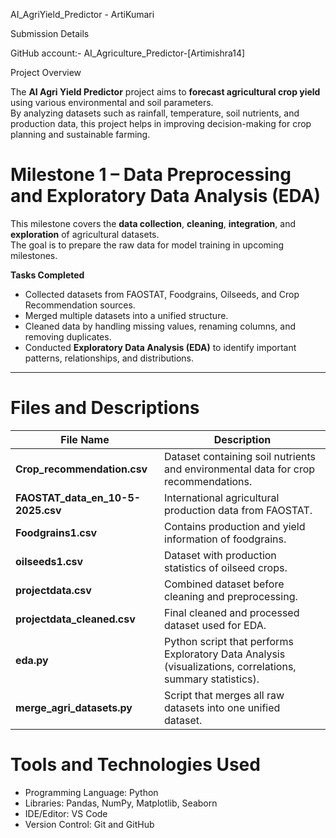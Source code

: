  AI_AgriYield_Predictor - ArtiKumari

 Submission Details

GitHub account:- AI_Agriculture_Predictor-[Artimishra14]

 Project Overview

The **AI Agri Yield Predictor** project aims to **forecast agricultural crop yield** using various environmental and soil parameters.  
By analyzing datasets such as rainfall, temperature, soil nutrients, and production data, this project helps in improving decision-making for crop planning and sustainable farming.


# Milestone 1 – Data Preprocessing and Exploratory Data Analysis (EDA)

This milestone covers the **data collection**, **cleaning**, **integration**, and **exploration** of agricultural datasets.  
The goal is to prepare the raw data for model training in upcoming milestones.

 **Tasks Completed**
- Collected datasets from FAOSTAT, Foodgrains, Oilseeds, and Crop Recommendation sources.  
- Merged multiple datasets into a unified structure.  
- Cleaned data by handling missing values, renaming columns, and removing duplicates.  
- Conducted **Exploratory Data Analysis (EDA)** to identify important patterns, relationships, and distributions.  

---

# Files and Descriptions

| File Name | Description |
|------------|-------------|
| **Crop_recommendation.csv** | Dataset containing soil nutrients and environmental data for crop recommendations. |
| **FAOSTAT_data_en_10-5-2025.csv** | International agricultural production data from FAOSTAT. |
| **Foodgrains1.csv** | Contains production and yield information of foodgrains. |
| **oilseeds1.csv** | Dataset with production statistics of oilseed crops. |
| **projectdata.csv** | Combined dataset before cleaning and preprocessing. |
| **projectdata_cleaned.csv** | Final cleaned and processed dataset used for EDA. |
| **eda.py** | Python script that performs Exploratory Data Analysis (visualizations, correlations, summary statistics). |
| **merge_agri_datasets.py** | Script that merges all raw datasets into one unified dataset. |


# Tools and Technologies Used

- Programming Language: Python  
- Libraries: Pandas, NumPy, Matplotlib, Seaborn  
- IDE/Editor: VS Code  
- Version Control: Git and GitHub


